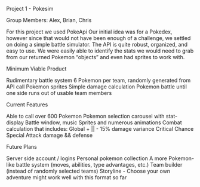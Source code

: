 Project 1 - Pokesim

Group Members: Alex, Brian, Chris

For this project we used PokeApi
Our initial idea was for a Pokedex, however since that would not have been enough of a challenge, we settled on doing a simple battle simulator.
The API is quite robust, organized, and easy to use. We were easily able to identify the stats we would need to grab from our returned Pokemon “objects” and even had sprites to work with.

Minimum Viable Product

Rudimentary battle system
6 Pokemon per team, randomly generated from API call
Pokemon sprites
Simple damage calculation 
Pokemon battle until one side runs out of usable team members

Current Features

Able to call over 600 Pokemon
Pokemon selection carousel with stat-display
Battle window, music
Sprites and numerous animations
Combat calculation that includes:
Global + || - 15% damage variance
Critical Chance
Special Attack damage && defense

Future Plans

Server side account / logins
Personal pokemon collection
A more Pokemon-like battle system (moves, abilities, type advantages, etc.)
Team builder (instead of randomly selected teams)
Storyline - Choose your own adventure might work well with this format so far